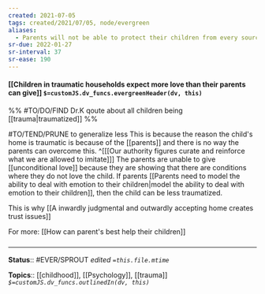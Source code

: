 ```yaml
---
created: 2021-07-05
tags: created/2021/07/05, node/evergreen
aliases:
  - Parents will not be able to protect their children from every source of trauma
sr-due: 2022-01-27
sr-interval: 37
sr-ease: 190
---
```


#### [[Children in traumatic households expect more love than their parents can give]] `$=customJS.dv_funcs.evergreenHeader(dv, this)`

%%
#TO/DO/FIND Dr.K qoute about all children being [[trauma|traumatized]]
%%

#TO/TEND/PRUNE to generalize less
This is because the reason the child's home is traumatic is because of the [[parents]] and there is no way the parents can overcome this.
^[[[Our authority figures curate and reinforce what we are allowed to imitate]]]
The parents are unable to give [[unconditional love]] because they are showing that there are conditions where they do not love the child. If parents [[Parents need to model the ability to deal with emotion to their children|model the ability to deal with emotion to their children]], then the child can be less traumatized.

This is why [[A inwardly judgmental and outwardly accepting home creates trust issues]]

For more: [[How can parent's best help their children]]
### <hr class="footnote"/>

**Status**:: #EVER/SPROUT 
*edited `=this.file.mtime`*

**Topics**:: [[childhood]], [[Psychology]], [[trauma]]
*`$=customJS.dv_funcs.outlinedIn(dv, this)`*


